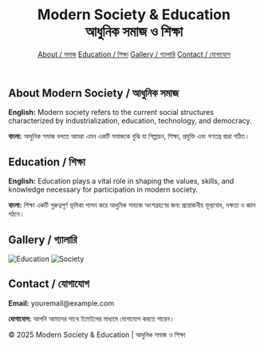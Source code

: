 <!DOCTYPE html>
<html lang="en">
<head>
  <meta charset="UTF-8">
  <meta name="viewport" content="width=device-width, initial-scale=1">
  <title>Modern Society & Education | আধুনিক সমাজ ও শিক্ষা</title>
  <link rel="stylesheet" href="style.css">
</head>
<body>
  <header>
    <h1>Modern Society & Education <br><span>আধুনিক সমাজ ও শিক্ষা</span></h1>
    <nav>
      <a href="#about">About / সমাজ</a>
      <a href="#education">Education / শিক্ষা</a>
      <a href="#gallery">Gallery / গ্যালারি</a>
      <a href="#contact">Contact / যোগাযোগ</a>
    </nav>
  </header>

  <section id="about">
    <h2>About Modern Society / আধুনিক সমাজ</h2>
    <p><strong>English:</strong> Modern society refers to the current social structures characterized by industrialization, education, technology, and democracy.</p>
    <p><strong>বাংলা:</strong> আধুনিক সমাজ বলতে আমরা এমন একটি সমাজকে বুঝি যা শিল্পায়ন, শিক্ষা, প্রযুক্তি এবং গণতন্ত্র দ্বারা গঠিত।</p>
  </section>

  <section id="education">
    <h2>Education / শিক্ষা</h2>
    <p><strong>English:</strong> Education plays a vital role in shaping the values, skills, and knowledge necessary for participation in modern society.</p>
    <p><strong>বাংলা:</strong> শিক্ষা একটি গুরুত্বপূর্ণ ভূমিকা পালন করে আধুনিক সমাজে অংশগ্রহণের জন্য প্রয়োজনীয় মূল্যবোধ, দক্ষতা ও জ্ঞান গঠনে।</p>
  </section>

  <section id="gallery">
    <h2>Gallery / গ্যালারি</h2>
    <div class="gallery">
      <img src="https://via.placeholder.com/300x200?text=Education" alt="Education">
      <img src="https://via.placeholder.com/300x200?text=Society" alt="Society">
    </div>
  </section>

  <section id="contact">
    <h2>Contact / যোগাযোগ</h2>
    <p><strong>Email:</strong> youremail@example.com</p>
    <p><strong>যোগাযোগ:</strong> আপনি আমাদের সাথে ইমেইলের মাধ্যমে যোগাযোগ করতে পারেন।</p>
  </section>

  <footer>
    <p>&copy; 2025 Modern Society & Education | আধুনিক সমাজ ও শিক্ষা</p>
  </footer>
</body>
</html>
